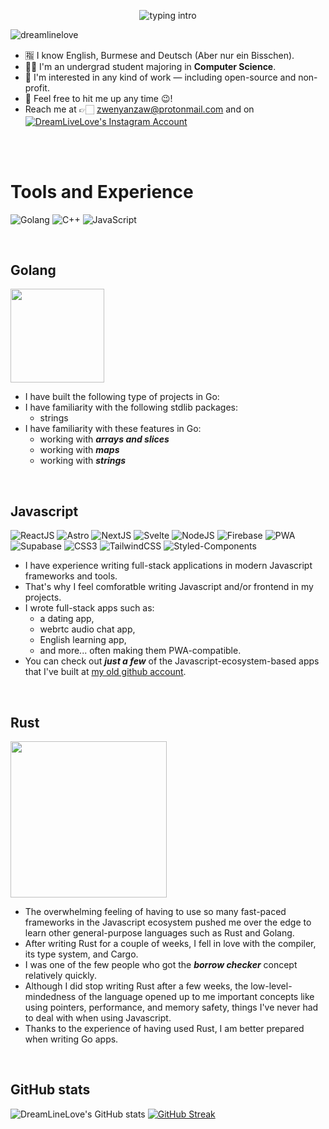 <p align="center">
<img src="https://readme-typing-svg.herokuapp.com?color=08CE90&center=true&vCenter=true&lines=My+name's+Zwe+Nyan+Zaw.;a+Student/Software+Engineer." alt="typing intro">
</p>
<p align="left"> <img src="https://komarev.com/ghpvc/?username=dreamlinelove&label=Profile%20views&color=0e75b6&style=flat-square" alt="dreamlinelove" /></p>

- 🈯 I know English, Burmese and Deutsch (Aber nur ein Bisschen).
- 👨‍🎓 I'm an undergrad student majoring in **Computer Science**.
- 🔎 I'm interested in any kind of work — including open-source and non-profit.
- 💬 Feel free to hit me up any time 😉! 
- Reach me at 👉🏻 zwenyanzaw@protonmail.com and on
<a href="https://linkedin.com/dreamlinelove" target="blank"><img align="center" src="https://img.shields.io/badge/Linkedin-0072b1.svg?style=for-the-badge&logo=LinkedIn&logoColor=white" alt="DreamLiveLove's Instagram Account" /></a>
<br>
<br>
<!---
- 🔭 I’m currently studying my bachelor's in **Computer Science**
--->

<!---
- 🚀 My current domain is **Server and Backend engineering**, although I have done a lot of frontend 
--->

<!---
- 🤔 So in a way I can do **both** frontend and backend
--->

<!---
- 💬 Ask me about **Rust, Golang, Javascript, and React**
--->

<!---
- 🌱 I’m currently learning **full-stack engineering**
--->

<!---
- 📫 Reach me at 👉🏻 **zwenyanzaw@protonmail.com**
--->

<!---
<h3 align="left">Connect with me:</h3>
<p align="left">
<a href="https://fb.com/dreamlinelove.dev" target="blank"><img align="center" src="https://img.shields.io/badge/Facebook-1877F2.svg?style=for-the-badge&logo=Facebook&logoColor=white" alt="DreamLiveLove's Facebook Account" /></a>
<a href="https://codepen.io/dreamlinelove" target="blank"><img align="center" src="https://img.shields.io/badge/CodePen-000000.svg?style=for-the-badge&logo=CodePen&logoColor=white" alt="DreamLiveLove's Codepen Account" /></a>
<a href="https://dev.to/dreamlinelove" target="blank"><img align="center" src="https://img.shields.io/badge/dev.to-0A0A0A.svg?style=for-the-badge&logo=devdotto&logoColor=white" alt="DreamLiveLove's Dev.to Account"/></a>
<a href="https://instagram.com/dreamlinelove.dev" target="blank"><img align="center" src="https://img.shields.io/badge/Instagram-E4405F.svg?style=for-the-badge&logo=Instagram&logoColor=white" alt="DreamLiveLove's Instagram Account" /></a>
--->

<!--
</p>
--->


# Tools and Experience
<p>
  <img src="https://img.shields.io/badge/Go-00ADD8?style=for-the-badge&logo=go&logoColor=white" alt="Golang">
  <!--
  <img src="https://img.shields.io/badge/Rust-000000?style=for-the-badge&logo=rust&logoColor=white" alt="Rust">
  --->
  <img src="https://img.shields.io/badge/C%2B%2B-00599C?style=for-the-badge&logo=c%2B%2B&logoColor=white" alt="C++">
  <img src="https://img.shields.io/badge/JavaScript-F7DF1E.svg?style=for-the-badge&logo=JavaScript&logoColor=black" alt="JavaScript">
</p>
<!--
<p>
  <img src="https://img.shields.io/badge/JavaScript-F7DF1E.svg?style=for-the-badge&logo=JavaScript&logoColor=black" alt="JavaScript">
  <img src="https://img.shields.io/badge/TypeScript-3178C6.svg?style=for-the-badge&logo=TypeScript&logoColor=white" alt="TypeScript">
</p>
--->
<br>

## Golang
<img src="https://www.golinuxcloud.com/wp-content/uploads/goher2-1-218x300.jpg" width="150px" />

<!--
- I have been writing Go for a little over a month now, exploring the language, its syntax and the standard library.
--->
- I have built the following type of projects in Go:
- I have familiarity with the following stdlib packages:
	-  strings
- I have familiarity with these features in Go:
	<!--
	- module and import system
  	--->
	- working with ***arrays and slices***
	- working with ***maps***
 	<!--
	- working with ***pointers***
  	--->
	- working with ***strings***
   	<!--
	- using *defer, break, continue*
   	--->
<br>

## Javascript
<p>
  <img src="https://img.shields.io/badge/React-61DAFB.svg?style=for-the-badge&logo=React&logoColor=black" alt="ReactJS">
  <img src="https://img.shields.io/badge/Astro-FF5D01.svg?style=for-the-badge&logo=astro&logoColor=white" alt="Astro">
  <img src="https://img.shields.io/badge/Next.js-000000.svg?style=for-the-badge&logo=nextdotjs&logoColor=white" alt="NextJS">
  <img src="https://img.shields.io/badge/Svelte-fff000.svg?style=for-the-badge&logo=Svelte&logoColor=**#aa1e1e**" alt="Svelte">
  <img src="https://img.shields.io/badge/Node.js-339933.svg?style=for-the-badge&logo=nodedotjs&logoColor=white" alt="NodeJS">
  <img src="https://img.shields.io/badge/Firebase-f5820d.svg?style=for-the-badge&logo=Firebase&logoColor=white" alt="Firebase">
  <img src="https://img.shields.io/badge/PWA-5A0FC8.svg?style=for-the-badge&logo=PWA&logoColor=white" alt="PWA">
  <img src="https://img.shields.io/badge/Supabase-000000.svg?style=for-the-badge&logo=Supabase&logoColor=g" alt="Supabase">
  <img src="https://img.shields.io/badge/CSS3-1572B6.svg?style=for-the-badge&logo=CSS3&logoColor=white" alt="CSS3">
  <img src="https://img.shields.io/badge/Tailwind%20CSS-06B6D4.svg?style=for-the-badge&logo=Tailwind-CSS&logoColor=white" alt="TailwindCSS">
  <img src="https://img.shields.io/badge/styledcomponents-DB7093.svg?style=for-the-badge&logo=styled-components&logoColor=white" alt="Styled-Components">
 <br>
</p>

- I have experience writing full-stack applications in modern Javascript frameworks and tools.
- That's why I feel comforatble writing Javascript and/or frontend in my projects.
- I wrote full-stack apps such as:
	- a dating app, 
	- webrtc audio chat app, 
	- English learning app,
	- and more... often making them PWA-compatible.
- You can check out ***just a few*** of the Javascript-ecosystem-based apps that I've built at <a href="https://github.com/dream-line-love/">my old github account</a>.
<br>

## Rust
<img src="https://rustacean.net/assets/rustacean-flat-gesture.png" width="250px" />

- The overwhelming feeling of having to use so many fast-paced frameworks in the Javascript ecosystem pushed me over the edge to learn other general-purpose languages such as Rust and Golang.
- After writing Rust for a couple of weeks, I fell in love with the compiler, its type system, and Cargo. 
- I was one of the few people who got the ***borrow checker*** concept relatively quickly.
- Although I did stop writing Rust after a few weeks, the low-level-mindedness of the language opened up to me important concepts like using pointers, performance, and memory safety, things I've never had to deal with when using Javascript.
- Thanks to the experience of having used Rust, I am better prepared when writing Go apps.
<br>

## GitHub stats

<!---
<h2 align="left">Languages and Tools:</h3>
--->

<!--
<h2 align="left">Languages and Tools:</h2>
<h4 style="margin: 5px; display: block; background: red;">I'm interested in writing:</h4>


<p>
  <img src="https://img.shields.io/badge/Go-00ADD8?style=for-the-badge&logo=go&logoColor=white" alt="Golang">
  <img src="https://img.shields.io/badge/Rust-000000?style=for-the-badge&logo=rust&logoColor=white" alt="Rust">
  <img src="https://img.shields.io/badge/C%2B%2B-00599C?style=for-the-badge&logo=c%2B%2B&logoColor=white" alt="C++">
</p>
<h4 style="margin: 5px; display: block; background: red;">I am also familiar with</h4>

<p>
  <img src="https://img.shields.io/badge/JavaScript-F7DF1E.svg?style=for-the-badge&logo=JavaScript&logoColor=black" alt="JavaScript">
  <img src="https://img.shields.io/badge/TypeScript-3178C6.svg?style=for-the-badge&logo=TypeScript&logoColor=white" alt="TypeScript">
</p>

<h4 style="margin: 5px; display: block; background: red;">I have also written a lot of frontend stuff such as</h4>
<p>
  <img src="https://img.shields.io/badge/React-61DAFB.svg?style=for-the-badge&logo=React&logoColor=black" alt="ReactJS">
  <img src="https://img.shields.io/badge/Astro-FF5D01.svg?style=for-the-badge&logo=astro&logoColor=white" alt="Astro">
  <img src="https://img.shields.io/badge/Next.js-000000.svg?style=for-the-badge&logo=nextdotjs&logoColor=white" alt="NextJS">
 <br>
  <img src="https://img.shields.io/badge/CSS3-1572B6.svg?style=for-the-badge&logo=CSS3&logoColor=white" alt="CSS3">
  <img src="https://img.shields.io/badge/Tailwind%20CSS-06B6D4.svg?style=for-the-badge&logo=Tailwind-CSS&logoColor=white" alt="TailwindCSS">
  <img src="https://img.shields.io/badge/styledcomponents-DB7093.svg?style=for-the-badge&logo=styled-components&logoColor=white" alt="Styled-Components">
 <br>
  <img src="https://img.shields.io/badge/Node.js-339933.svg?style=for-the-badge&logo=nodedotjs&logoColor=white" alt="NodeJS">
  <img src="https://img.shields.io/badge/Markdown-000000.svg?style=for-the-badge&logo=Markdown&logoColor=white" alt="Markdown">
  <img src="https://img.shields.io/badge/PWA-5A0FC8.svg?style=for-the-badge&logo=PWA&logoColor=white" alt="PWA">
 <br>
</p>
--->

<!--
## 👉🏻 Reach me at
- ### 📫 zwenyanzaw@protonmail.com
- ### 💼 linkedin.me/zwenyanzaw
<a href="https://linkedin.com/dreamlinelove" target="blank"><img align="center" src="https://img.shields.io/badge/Linkedin-0072b1.svg?style=for-the-badge&logo=LinkedIn&logoColor=white" alt="DreamLiveLove's Instagram Account" /></a> 
<a href="https://linkedin.com/dreamlinelove" target="blank"><img align="center" src="https://img.shields.io/badge/Protonmail-0072b1.svg?style=for-the-badge&logo=LinkedIn&logoColor=white" alt="DreamLiveLove's Instagram Account" /></a> 
--->


![DreamLineLove's GitHub stats](https://github-readme-stats.vercel.app/api?username=dreamlinelove&theme=tokyonight)
[![GitHub Streak](http://github-readme-streak-stats.herokuapp.com?user=DreamLineLove&theme=dark)](https://git.io/streak-stats)

<!--
**DreamLineLove/DreamLineLove** is a ✨ _special_ ✨ repository because its `README.md` (this file) appears on your GitHub profile.

Here are some ideas to get you started:

- 🔭 I’m currently working on ...
- 🌱 I’m currently learning ...
- 👯 I’m looking to collaborate on ...
- 🤔 I’m looking for help with ...
- 💬 Ask me about ...
- 📫 How to reach me: ...
- 😄 Pronouns: ...
- ⚡ Fun fact: ...
-->
